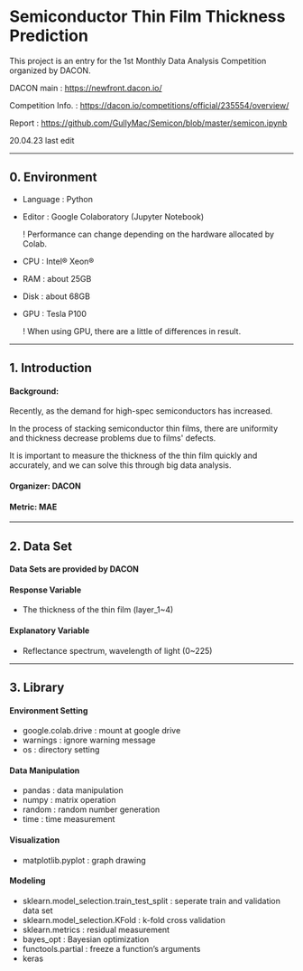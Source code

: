 # Semiconductor Thin Film Thickness Prediction

This project is an entry for the 1st Monthly Data Analysis Competition organized by DACON.

DACON main : https://newfront.dacon.io/

Competition Info. : https://dacon.io/competitions/official/235554/overview/

Report : https://github.com/GullyMac/Semicon/blob/master/semicon.ipynb

20.04.23 last edit

---

## 0. Environment

* Language : Python
* Editor : Google Colaboratory (Jupyter Notebook)

   ! Performance can change depending on the hardware allocated by Colab.
* CPU : Intel® Xeon®
* RAM : about 25GB
* Disk : about 68GB
* GPU : Tesla P100

   ! When using GPU, there are a little of differences in result.

---

## 1. Introduction

#### Background:

Recently, as the demand for high-spec semiconductors has increased.

In the process of stacking semiconductor thin films, there are uniformity and thickness decrease problems due to films' defects.

It is important to measure the thickness of the thin film quickly and accurately, and we can solve this through big data analysis.

#### Organizer: DACON

#### Metric: MAE

---

## 2. Data Set

#### Data Sets are provided by DACON

#### Response Variable

* The thickness of the thin film (layer_1~4)

#### Explanatory Variable
* Reflectance spectrum, wavelength of light (0~225)

---

## 3. Library

#### Environment Setting

* google.colab.drive : mount at google drive
* warnings : ignore warning message
* os : directory setting

#### Data Manipulation

* pandas : data manipulation
* numpy : matrix operation
* random : random number generation
* time : time measurement

#### Visualization

* matplotlib.pyplot : graph drawing

#### Modeling

* sklearn.model_selection.train_test_split : seperate train and validation data set
* sklearn.model_selection.KFold : k-fold cross validation
* sklearn.metrics : residual measurement
* bayes_opt : Bayesian optimization
* functools.partial : freeze a function’s arguments
* keras

